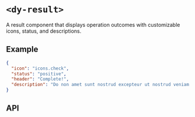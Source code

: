 # `<dy-result>`

A result component that displays operation outcomes with customizable icons, status, and descriptions.

## Example

<gbp-example name="dy-result" src="https://esm.sh/duoyun-ui/elements/result">

```json
{
  "icon": "icons.check",
  "status": "positive",
  "header": "Complete!",
  "description": "Do non amet sunt nostrud excepteur ut nostrud veniam aliquip commodo incididunt."
}
```

</gbp-example>

## API

<gbp-api src="/src/elements/result.ts"></gbp-api>
